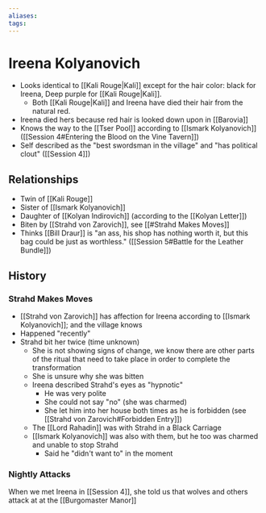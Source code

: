 ```yaml
---
aliases:
tags: 
---
```


# Ireena Kolyanovich

- Looks identical to [[Kali Rouge|Kali]] except for the hair color: black for Ireena, Deep purple for [[Kali Rouge|Kali]].  
	- Both [[Kali Rouge|Kali]] and Ireena have died their hair from the natural red.  
- Ireena died hers because red hair is looked down upon in [[Barovia]]
- Knows the way to the [[Tser Pool]] according to [[Ismark Kolyanovich]] ([[Session 4#Entering the Blood on the Vine Tavern]])
- Self described as the "best swordsman in the village" and "has political clout" ([[Session 4]])

## Relationships

- Twin of [[Kali Rouge]]
- Sister of [[Ismark Kolyanovich]]
- Daughter of [[Kolyan Indirovich]] (according to the [[Kolyan Letter]])
- Biten by [[Strahd von Zarovich]], see [[#Strahd Makes Moves]]
- Thinks [[Bill Draur]] is "an ass, his shop has nothing worth it, but this bag could be just as worthless." ([[Session 5#Battle for the Leather Bundle]])

## History

### Strahd Makes Moves

- [[Strahd von Zarovich]] has affection for Ireena according to [[Ismark Kolyanovich]]; and the village knows
- Happened "recently"
- Strahd bit her twice (time unknown)
	- She is not showing signs of change, we know there are other parts of the ritual that need to take place in order to complete the transformation
	- She is unsure why she was bitten 
	- Ireena described Strahd's eyes as "hypnotic"
		- He was very polite
		- She could not say "no" (she was charmed)
		- She let him into her house both times	as he is forbidden (see [[Strahd von Zarovich#Forbidden Entry]])
	- The [[Lord Rahadin]] was with Strahd in a Black Carriage
	- [[Ismark Kolyanovich]] was also with them, but he too was charmed and unable to stop Strahd
		- Said he "didn't want to" in the moment

### Nightly Attacks

When we met Ireena in [[Session 4]], she told us that wolves and others attack at at the [[Burgomaster Manor]]